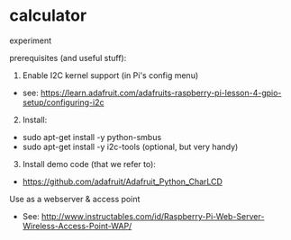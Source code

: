 # calculator
experiment

prerequisites (and useful stuff):

1. Enable I2C kernel support (in Pi's config menu)
- see: https://learn.adafruit.com/adafruits-raspberry-pi-lesson-4-gpio-setup/configuring-i2c

2. Install:
- sudo apt-get install -y python-smbus
- sudo apt-get install -y i2c-tools (optional, but very handy)

3. Install demo code (that we refer to):
- https://github.com/adafruit/Adafruit_Python_CharLCD 


Use as a webserver & access point
- See: http://www.instructables.com/id/Raspberry-Pi-Web-Server-Wireless-Access-Point-WAP/
